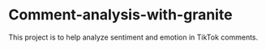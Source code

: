# Comment-analysis-with-granite
This project is to help analyze sentiment and emotion in TikTok comments.
